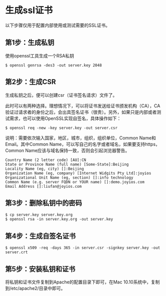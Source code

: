 # 生成ssl证书

以下步骤仅用于配置内部使用或测试需要的SSL证书。

## 第1步：生成私钥

使用openssl工具生成一个RSA私钥

`$ openssl genrsa -des3 -out server.key 2048`

## 第2步：生成CSR

生成私钥之后，便可以创建csr（证书签名请求）文件了。

此时可以有两种选择。理想情况下，可以将证书发送给证书颁发机构（CA），CA验证过请求者的身份之后，会出具签名证书（很贵）。另外，如果只是内部或者测试需求，也可以使用OpenSSL实现自签名，具体操作如下：

``` shell
$ openssl req -new -key server.key -out server.csr
```

说明：需要依次输入国家，地区，城市，组织，组织单位，Common Name和Email。其中Common Name，可以写自己的名字或者域名，如果要支持https，Common Name应该与域名保持一致，否则会引起浏览器警告。

```
Country Name (2 letter code) [AU]:CN
State or Province Name (full name) [Some-State]:Beijing
Locality Name (eg, city) []:Beijing
Organization Name (eg, company) [Internet Widgits Pty Ltd]:joyios
Organizational Unit Name (eg, section) []:info technology
Common Name (e.g. server FQDN or YOUR name) []:demo.joyios.com
Email Address []:liufan@joyios.com
```

## 第3步：删除私钥中的密码

```shell
$ cp server.key server.key.org
$ openssl rsa -in server.key.org -out server.key
```

## 第4步：生成自签名证书

```shell
$ openssl x509 -req -days 365 -in server.csr -signkey server.key -out server.crt
```

## 第5步：安装私钥和证书

将私钥和证书文件复制到Apache的配置目录下即可，在Mac 10.10系统中，复制到/etc/apache2/目录中即可。